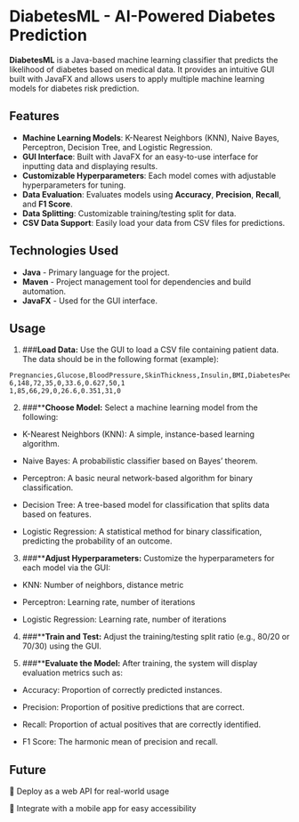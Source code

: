 # DiabetesML - AI-Powered Diabetes Prediction

**DiabetesML** is a Java-based machine learning classifier that predicts the likelihood of diabetes based on medical data. It provides an intuitive GUI built with JavaFX and allows users to apply multiple machine learning models for diabetes risk prediction.

## Features

- **Machine Learning Models**: K-Nearest Neighbors (KNN), Naive Bayes, Perceptron, Decision Tree, and Logistic Regression.
- **GUI Interface**: Built with JavaFX for an easy-to-use interface for inputting data and displaying results.
- **Customizable Hyperparameters**: Each model comes with adjustable hyperparameters for tuning.
- **Data Evaluation**: Evaluates models using **Accuracy**, **Precision**, **Recall**, and **F1 Score**.
- **Data Splitting**: Customizable training/testing split for data.
- **CSV Data Support**: Easily load your data from CSV files for predictions.

## Technologies Used

- **Java** - Primary language for the project.
- **Maven** - Project management tool for dependencies and build automation.
- **JavaFX** - Used for the GUI interface.


## Usage

1. ###**Load Data:** Use the GUI to load a CSV file containing patient data. The data should be in the following format (example):
```console
Pregnancies,Glucose,BloodPressure,SkinThickness,Insulin,BMI,DiabetesPedigreeFunction,Age,Outcome
6,148,72,35,0,33.6,0.627,50,1
1,85,66,29,0,26.6,0.351,31,0
```

2. ###****Choose Model:** Select a machine learning model from the following:
   
- K-Nearest Neighbors (KNN): A simple, instance-based learning algorithm.

- Naive Bayes: A probabilistic classifier based on Bayes’ theorem.

- Perceptron: A basic neural network-based algorithm for binary classification.

- Decision Tree: A tree-based model for classification that splits data based on features.

- Logistic Regression: A statistical method for binary classification, predicting the probability of an outcome.

3. ###****Adjust Hyperparameters:** Customize the hyperparameters for each model via the GUI:

- KNN: Number of neighbors, distance metric

- Perceptron: Learning rate, number of iterations

- Logistic Regression: Learning rate, number of iterations

4. ###****Train and Test:** Adjust the training/testing split ratio (e.g., 80/20 or 70/30) using the GUI.

5. ###****Evaluate the Model:** After training, the system will display evaluation metrics such as:
   
- Accuracy: Proportion of correctly predicted instances.

- Precision: Proportion of positive predictions that are correct.

- Recall: Proportion of actual positives that are correctly identified.

- F1 Score: The harmonic mean of precision and recall.

## Future

🔹 Deploy as a web API for real-world usage

🔹 Integrate with a mobile app for easy accessibility

